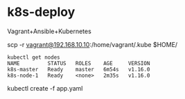 # k8s-deploy

Vagrant+Ansible+Kubernetes

scp -r vagrant@192.168.10.10:/home/vagrant/.kube $HOME/

```
kubectl get nodes
NAME         STATUS   ROLES    AGE     VERSION
k8s-master   Ready    master   6m54s   v1.16.0
k8s-node-1   Ready    <none>   2m35s   v1.16.0
```

kubectl create -f app.yaml
